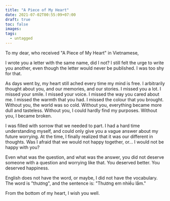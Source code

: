 ```yaml
---
title: "A Piece of My Heart"
date: 2021-07-02T00:55:09+07:00
draft: true
toc: false
images:
tags:
  - untagged
---
```


To my dear, who received "A Piece of My Heart" in Vietnamese,

I wrote you a letter with the same name, did I not? I still felt the urge to
write you another, even though the letter would never be published. I was too
shy for that.

As days went by, my heart still ached every time my mind is free. I arbitrarily
thought about you, and our memories, and our stories. I missed you a lot. I
missed your smile. I missed your voice. I missed the way you cared about me. I
missed the warmth that you had. I missed the colour that you brought. Without
you, the world was so cold. Without you, everything became more dull and
tasteless. Without you, I could hardly find my purposes. Without you, I became
broken.

I was filled with sorrow that we needed to part. I had a hard time understanding
myself, and could only give you a vague answer about my future worrying. At the
time, I finally realized that it was our different in thoughts. Was I afraid
that we would not happy together, or... I would not be happy with you?

Even what was the question, and what was the answer, you did not deserve someone
with a question and worrying like that. You deserved better. You deserved
happiness.

English does not have the word, or maybe, I did not have the vocabulary. The
word is "thương", and the sentence is: "Thương em nhiều lắm."

From the bottom of my heart, I wish you well.
